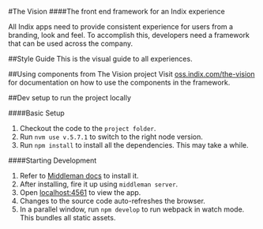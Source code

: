 #The Vision
####The front end framework for an Indix experience

All Indix apps need to provide consistent experience for users from a branding, look and feel. To accomplish this, developers need a framework that can be used across the company.

##Style Guide
This is the visual guide to all experiences.

##Using components from The Vision project
Visit [oss.indix.com/the-vision](http://oss.indix.com/the-vision/) for documentation on how to use the components in the framework.

##Dev setup to run the project locally

####Basic Setup
1. Checkout the code to the `project folder`.
2. Run `nvm use v.5.7.1` to switch to the right node version.
3. Run `npm install` to install all the dependencies. This may take a while.

####Starting Development
1. Refer to [Middleman docs](https://middlemanapp.com/) to install it.
2. After installing, fire it up using `middleman server`.
2. Open [localhost:4561](http://localhost:4561/) to view the app.
3. Changes to the source code auto-refreshes the browser.
4. In a parallel window, run `npm develop` to run webpack in watch mode. This bundles all static assets.
